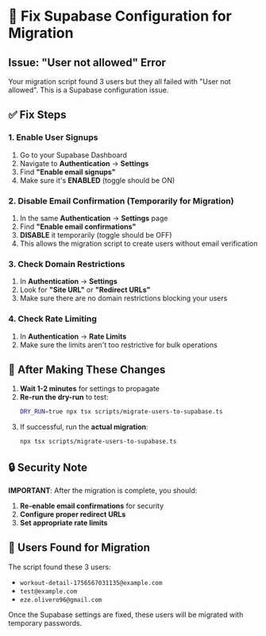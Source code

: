 # 🔧 Fix Supabase Configuration for Migration

## Issue: "User not allowed" Error

Your migration script found 3 users but they all failed with "User not allowed". This is a Supabase configuration issue.

## ✅ Fix Steps

### 1. Enable User Signups

1. Go to your Supabase Dashboard
2. Navigate to **Authentication** → **Settings**
3. Find **"Enable email signups"**
4. Make sure it's **ENABLED** (toggle should be ON)

### 2. Disable Email Confirmation (Temporarily for Migration)

1. In the same **Authentication** → **Settings** page
2. Find **"Enable email confirmations"**
3. **DISABLE** it temporarily (toggle should be OFF)
4. This allows the migration script to create users without email verification

### 3. Check Domain Restrictions

1. In **Authentication** → **Settings**
2. Look for **"Site URL"** or **"Redirect URLs"**
3. Make sure there are no domain restrictions blocking your users

### 4. Check Rate Limiting

1. In **Authentication** → **Rate Limits**
2. Make sure the limits aren't too restrictive for bulk operations

## 🔄 After Making These Changes

1. **Wait 1-2 minutes** for settings to propagate
2. **Re-run the dry-run** to test:
   ```bash
   DRY_RUN=true npx tsx scripts/migrate-users-to-supabase.ts
   ```
3. If successful, run the **actual migration**:
   ```bash
   npx tsx scripts/migrate-users-to-supabase.ts
   ```

## 🔒 Security Note

**IMPORTANT**: After the migration is complete, you should:

1. **Re-enable email confirmations** for security
2. **Configure proper redirect URLs**
3. **Set appropriate rate limits**

## 📧 Users Found for Migration

The script found these 3 users:

- `workout-detail-1756567031135@example.com`
- `test@example.com`
- `eze.olivero96@gmail.com`

Once the Supabase settings are fixed, these users will be migrated with temporary passwords.
